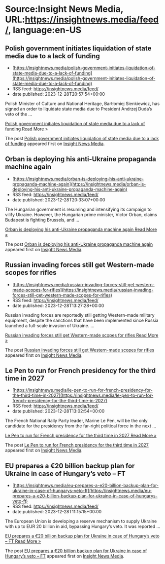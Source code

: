 # Source:Insight News Media, URL:https://insightnews.media/feed/, language:en-US

## Polish government initiates liquidation of state media due to a lack of funding
 - [https://insightnews.media/polish-government-initiates-liquidation-of-state-media-due-to-a-lack-of-funding](https://insightnews.media/polish-government-initiates-liquidation-of-state-media-due-to-a-lack-of-funding)
 - RSS feed: https://insightnews.media/feed/
 - date published: 2023-12-28T20:57:54+00:00

<p>Polish Minister of Culture and National Heritage, Bartłomiej Sienkiewicz, has signed an order to liquidate state media due to President Andrzej Duda&#8217;s veto of the &#8230;</p>
<p class="read-more"> <a class="ast-button" href="https://insightnews.media/polish-government-initiates-liquidation-of-state-media-due-to-a-lack-of-funding/"> <span class="screen-reader-text">Polish government initiates liquidation of state media due to a lack of funding</span> Read More »</a></p>
<p>The post <a href="https://insightnews.media/polish-government-initiates-liquidation-of-state-media-due-to-a-lack-of-funding/">Polish government initiates liquidation of state media due to a lack of funding</a> appeared first on <a href="https://insightnews.media">Insight News Media</a>.</p>

## Orban is deploying his anti-Ukraine propaganda machine again
 - [https://insightnews.media/orban-is-deploying-his-anti-ukraine-propaganda-machine-again](https://insightnews.media/orban-is-deploying-his-anti-ukraine-propaganda-machine-again)
 - RSS feed: https://insightnews.media/feed/
 - date published: 2023-12-28T20:33:07+00:00

<p>The Hungarian government is resuming and intensifying its campaign to vilify Ukraine. However, the Hungarian prime minister, Victor Orban, claims Budapest is fighting Brussels, and &#8230;</p>
<p class="read-more"> <a class="ast-button" href="https://insightnews.media/orban-is-deploying-his-anti-ukraine-propaganda-machine-again/"> <span class="screen-reader-text">Orban is deploying his anti-Ukraine propaganda machine again</span> Read More »</a></p>
<p>The post <a href="https://insightnews.media/orban-is-deploying-his-anti-ukraine-propaganda-machine-again/">Orban is deploying his anti-Ukraine propaganda machine again</a> appeared first on <a href="https://insightnews.media">Insight News Media</a>.</p>

## Russian invading forces still get Western-made scopes for rifles
 - [https://insightnews.media/russian-invading-forces-still-get-western-made-scopes-for-rifles](https://insightnews.media/russian-invading-forces-still-get-western-made-scopes-for-rifles)
 - RSS feed: https://insightnews.media/feed/
 - date published: 2023-12-28T13:27:28+00:00

<p>Russian invading forces are reportedly still getting Western-made military equipment, despite the sanctions that have been implemented since Russia launched a full-scale invasion of Ukraine. &#8230;</p>
<p class="read-more"> <a class="ast-button" href="https://insightnews.media/russian-invading-forces-still-get-western-made-scopes-for-rifles/"> <span class="screen-reader-text">Russian invading forces still get Western-made scopes for rifles</span> Read More »</a></p>
<p>The post <a href="https://insightnews.media/russian-invading-forces-still-get-western-made-scopes-for-rifles/">Russian invading forces still get Western-made scopes for rifles</a> appeared first on <a href="https://insightnews.media">Insight News Media</a>.</p>

## Le Pen to run for French presidency for the third time in 2027
 - [https://insightnews.media/le-pen-to-run-for-french-presidency-for-the-third-time-in-2027](https://insightnews.media/le-pen-to-run-for-french-presidency-for-the-third-time-in-2027)
 - RSS feed: https://insightnews.media/feed/
 - date published: 2023-12-28T13:02:54+00:00

<p>The French National Rally Party leader, Marine Le Pen, will be the only candidate for the presidency from the far-right political force in the next &#8230;</p>
<p class="read-more"> <a class="ast-button" href="https://insightnews.media/le-pen-to-run-for-french-presidency-for-the-third-time-in-2027/"> <span class="screen-reader-text">Le Pen to run for French presidency for the third time in 2027</span> Read More »</a></p>
<p>The post <a href="https://insightnews.media/le-pen-to-run-for-french-presidency-for-the-third-time-in-2027/">Le Pen to run for French presidency for the third time in 2027</a> appeared first on <a href="https://insightnews.media">Insight News Media</a>.</p>

## EU prepares a €20 billion backup plan for Ukraine in case of Hungary’s veto – FT
 - [https://insightnews.media/eu-prepares-a-e20-billion-backup-plan-for-ukraine-in-case-of-hungarys-veto-ft](https://insightnews.media/eu-prepares-a-e20-billion-backup-plan-for-ukraine-in-case-of-hungarys-veto-ft)
 - RSS feed: https://insightnews.media/feed/
 - date published: 2023-12-28T11:15:15+00:00

<p>The European Union is developing a reserve mechanism to supply Ukraine with up to EUR 20 billion in aid, bypassing Hungary&#8217;s veto. It was reported &#8230;</p>
<p class="read-more"> <a class="ast-button" href="https://insightnews.media/eu-prepares-a-e20-billion-backup-plan-for-ukraine-in-case-of-hungarys-veto-ft/"> <span class="screen-reader-text">EU prepares a €20 billion backup plan for Ukraine in case of Hungary&#8217;s veto &#8211; FT</span> Read More »</a></p>
<p>The post <a href="https://insightnews.media/eu-prepares-a-e20-billion-backup-plan-for-ukraine-in-case-of-hungarys-veto-ft/">EU prepares a €20 billion backup plan for Ukraine in case of Hungary&#8217;s veto &#8211; FT</a> appeared first on <a href="https://insightnews.media">Insight News Media</a>.</p>

